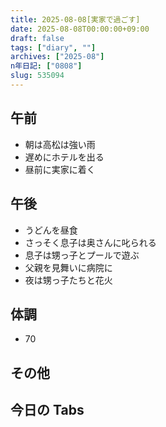```yaml
---
title: 2025-08-08[実家で過ごす]
date: 2025-08-08T00:00:00+09:00
draft: false
tags: ["diary", ""]
archives: ["2025-08"]
n年日記: ["0808"]
slug: 535094
---
```


## 午前

- 朝は高松は強い雨
- 遅めにホテルを出る
- 昼前に実家に着く

## 午後

- うどんを昼食
- さっそく息子は奥さんに叱られる
- 息子は甥っ子とプールで遊ぶ
- 父親を見舞いに病院に
- 夜は甥っ子たちと花火

## 体調

- 70

## その他

## 今日の Tabs
